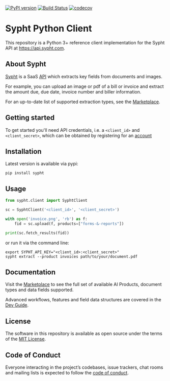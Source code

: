 [![PyPI version](https://badge.fury.io/py/sypht.svg)](https://badge.fury.io/py/sypht) [![Build Status](https://api.travis-ci.com/sypht-team/sypht-python-client.svg?branch=master)](https://app.travis-ci.com/github/sypht-team/sypht-python-client) [![codecov](https://codecov.io/gh/sypht-team/sypht-python-client/branch/master/graph/badge.svg)](https://codecov.io/gh/sypht-team/sypht-python-client)

# Sypht Python Client

This repository is a Python 3+ reference client implementation for the Sypht API at https://api.sypht.com.

## About Sypht

[Sypht](https://sypht.com) is a SaaS [API](<(https://docs.sypht.com/)>) which extracts key fields from documents and images.

For example, you can upload an image or pdf of a bill or invoice and extract the amount due, due date, invoice number and biller information.

For an up-to-date list of supported extraction types, see the [Marketplace](https://app.sypht.com/marketplace).

## Getting started

To get started you'll need API credentials, i.e. a `<client_id>` and `<client_secret>`, which can be obtained by registering for an [account](https://www.sypht.com/)

## Installation

Latest version is available via pypi:

```
pip install sypht
```

## Usage

```python
from sypht.client import SyphtClient

sc = SyphtClient('<client_id>', '<client_secret>')

with open('invoice.png', 'rb') as f:
    fid = sc.upload(f, products=["forms-&-reports"])

print(sc.fetch_results(fid))
```

or run it via the command line:

```
export SYPHT_API_KEY="<client_id>:<client_secret>"
sypht extract --product invoices path/to/your/document.pdf
```

## Documentation

Visit the [Marketplace](https://app.sypht.com/marketplace/products) to see the full set of available AI Products, document types and data fields supported.

Advanced workflows, features and field data structures are covered in the [Dev Guide](https://sypht.gitbook.io/sypht/).

## License

The software in this repository is available as open source under the terms of the [MIT License](https://github.com/sypht-team/sypht-python-client/blob/master/LICENSE).

## Code of Conduct

Everyone interacting in the project’s codebases, issue trackers, chat rooms and mailing lists is expected to follow the [code of conduct](https://github.com/sypht-team/sypht-python-client/blob/master/CODE_OF_CONDUCT.md).
